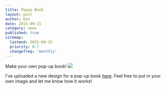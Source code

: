 ```yaml
---
title: Popup Book
layout: post
author: Dan
date: 2015-09-15
category: news
published: true
sitemap:
  lastmod: 2015-09-15
  priority: 0.7
  changefreq: 'monthly'
---
```

Make your own pop-up book!
![]({{site.url}}/assets/images/2015-09-15-popup-book/scorpion.png)

I've uploaded a new design for a pop-up book [here](http://www.popupcad.org/gallery/popup-book/).  Feel free to put in your own image and let me know how it works!
